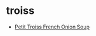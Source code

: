 # troiss

 * [Petit Troiss French Onion Soup](index/p/petit-troiss-french-onion-soup-56389985.json)
